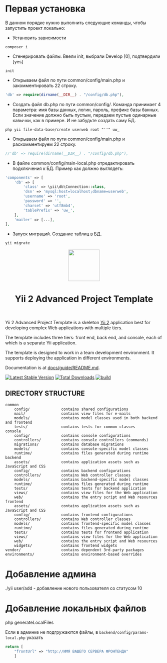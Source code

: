 # Первая установка
В данном порядке нужно выполнить следующие команды, чтобы запустить проект локально:
* Установить зависимости
```shell
composer i
```

* Сгенерировать файлы. Ввели init, выбрали Develop [0], подтвердили [yes]
```shell
init
```

* Открываем файл по пути common/config/main.php и закомментировать 22 строку.
```php
'db' => require(dirname(__DIR__) . "/config/db.php"),
```

* Создать файл db.php по пути common/config/. Команда принимает 4 параметра: имя базы данных, логин, пароль, префикс
  базы банных. Если значение должно быть пустым, передаем пустые одинарные кавычки, как в примере. И не забудьте создать саму БД.
```shell
php yii file-data-base/create userweb root "''" uw_
```

* Открываем файл по пути common/config/main.php и раскомментируем 22 строку.
```php
//'db' => require(dirname(__DIR__) . "/config/db.php"),
```

* В файле common/config/main-local.php отредактировать подключения к БД. Пример как должно выглядеть:
```php
'components' => [
    'db' => [
        'class' => \yii\db\Connection::class,
        'dsn' => 'mysql:host=localhost;dbname=userweb',
        'username' => 'root',
        'password' => '',
        'charset' => 'utf8mb4',
        'tablePrefix' => 'uw_',
    ],
    'mailer' => [...],
],
```

* Запуск миграций. Создание таблиц в БД.
```shell
yii migrate
```


<p align="center">
    <a href="https://github.com/yiisoft" target="_blank">
        <img src="https://avatars0.githubusercontent.com/u/993323" height="100px">
    </a>
    <h1 align="center">Yii 2 Advanced Project Template</h1>
    <br>
</p>

Yii 2 Advanced Project Template is a skeleton [Yii 2](https://www.yiiframework.com/) application best for
developing complex Web applications with multiple tiers.

The template includes three tiers: front end, back end, and console, each of which
is a separate Yii application.

The template is designed to work in a team development environment. It supports
deploying the application in different environments.

Documentation is at [docs/guide/README.md](docs/guide/README.md).

[![Latest Stable Version](https://img.shields.io/packagist/v/yiisoft/yii2-app-advanced.svg)](https://packagist.org/packages/yiisoft/yii2-app-advanced)
[![Total Downloads](https://img.shields.io/packagist/dt/yiisoft/yii2-app-advanced.svg)](https://packagist.org/packages/yiisoft/yii2-app-advanced)
[![build](https://github.com/yiisoft/yii2-app-advanced/workflows/build/badge.svg)](https://github.com/yiisoft/yii2-app-advanced/actions?query=workflow%3Abuild)

DIRECTORY STRUCTURE
-------------------

```
common
    config/              contains shared configurations
    mail/                contains view files for e-mails
    models/              contains model classes used in both backend and frontend
    tests/               contains tests for common classes    
console
    config/              contains console configurations
    controllers/         contains console controllers (commands)
    migrations/          contains database migrations
    models/              contains console-specific model classes
    runtime/             contains files generated during runtime
backend
    assets/              contains application assets such as JavaScript and CSS
    config/              contains backend configurations
    controllers/         contains Web controller classes
    models/              contains backend-specific model classes
    runtime/             contains files generated during runtime
    tests/               contains tests for backend application    
    views/               contains view files for the Web application
    web/                 contains the entry script and Web resources
frontend
    assets/              contains application assets such as JavaScript and CSS
    config/              contains frontend configurations
    controllers/         contains Web controller classes
    models/              contains frontend-specific model classes
    runtime/             contains files generated during runtime
    tests/               contains tests for frontend application
    views/               contains view files for the Web application
    web/                 contains the entry script and Web resources
    widgets/             contains frontend widgets
vendor/                  contains dependent 3rd-party packages
environments/            contains environment-based overrides
```

# Добавление админа
./yii user/add - добавление нового пользователя со статусом 10

# Добавление локальных файлов
php generateLocalFiles

Если в админке не подгружаются файлы, в `backend/config/params-local.php` указать 
```php
return [
    "frontUrl" => "http://ИМЯ ВАШЕГО СЕРВЕРА ФРОНТЕНДА"
    ]
```
